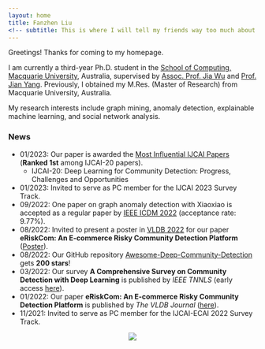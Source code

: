 ```yaml
---
layout: home
title: Fanzhen Liu
<!-- subtitle: This is where I will tell my friends way too much about me -->
---
```


Greetings! Thanks for coming to my homepage.

I am currently a third-year Ph.D. student in the [School of Computing, Macquarie University](https://www.mq.edu.au/faculty-of-science-and-engineering/departments-and-schools/school-of-computing), Australia, supervised by [Assoc. Prof. Jia Wu](http://web.science.mq.edu.au/~jiawu/) and [Prof. Jian Yang](https://researchers.mq.edu.au/en/persons/jian-yang). Previously, I obtained my M.Res. (Master of Research) from Macquarie University, Australia.

My research interests include graph mining, anomaly detection, explainable machine learning, and social network analysis.

### News
* 01/2023: Our paper is awarded the [Most Influential IJCAI Papers](https://www.paperdigest.org/2023/01/most-influential-ijcai-papers-2023-01/) (**Ranked 1st** among IJCAI-20 papers).
    - IJCAI-20: Deep Learning for Community Detection: Progress, Challenges and Opportunities
* 01/2023: Invited to serve as PC member for the IJCAI 2023 Survey Track.
* 09/2022: One paper on graph anomaly detection with Xiaoxiao is accepted as a regular paper by [IEEE ICDM 2022](https://icdm22.cse.usf.edu/) (acceptance rate: 9.77%).
* 08/2022: Invited to present a poster in [VLDB 2022](https://vldb.org/2022/?program-schedule-posters) for our paper **eRiskCom: An E-commerce Risky Community Detection Platform** ([Poster](https://vldb.delegateconnect.co/talks/eposter)).
* 08/2022: Our GitHub repository [Awesome-Deep-Community-Detection](https://github.com/FanzhenLiu/Awesome-Deep-Community-Detection) gets **200 stars**!
* 03/2022: Our survey **A Comprehensive Survey on Community Detection with Deep Learning** is published by _IEEE TNNLS_ (early access [here](https://www.researchgate.net/publication/359131983_A_Comprehensive_Survey_on_Community_Detection_With_Deep_Learning)).
* 01/2022: Our paper **eRiskCom: An E-commerce Risky Community Detection Platform** is published by _The VLDB Journal_ ([here](https://doi.org/10.1007/s00778-021-00723-z)).
* 11/2021: Invited to serve as PC member for the IJCAI-ECAI 2022 Survey Track.
<p align="center">
    <a href='https://clustrmaps.com/site/1bteu'  title='Visit tracker'><img src='//clustrmaps.com/map_v2.png?cl=ffffff&w=400&t=tt&d=WS-cvzf7Cc1Yv3yKR6OwWyV1wyony8uUWGOt92GW00E&co=1a84ce'/></a>
</p>
